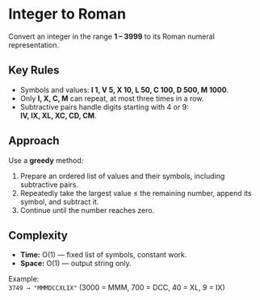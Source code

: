 # Integer to Roman

Convert an integer in the range **1 – 3999** to its Roman numeral representation.

## Key Rules
- Symbols and values: **I 1, V 5, X 10, L 50, C 100, D 500, M 1000**.
- Only **I, X, C, M** can repeat, at most three times in a row.
- Subtractive pairs handle digits starting with 4 or 9:  
  **IV, IX, XL, XC, CD, CM**.

## Approach
Use a **greedy** method:
1. Prepare an ordered list of values and their symbols, including subtractive pairs.
2. Repeatedly take the largest value ≤ the remaining number,
   append its symbol, and subtract it.
3. Continue until the number reaches zero.

## Complexity
- **Time:** O(1) — fixed list of symbols, constant work.
- **Space:** O(1) — output string only.

Example:  
`3749 → "MMMDCCXLIX"` (3000 = MMM, 700 = DCC, 40 = XL, 9 = IX)
